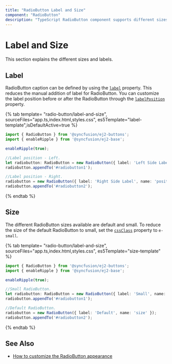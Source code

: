 ```yaml
---
title: "RadioButton Label and Size"
component: "RadioButton"
description: "TypeScript RadioButton component supports different sizes and label."
---
```


# Label and Size

This section explains the different sizes and labels.

## Label

RadioButton caption can be defined by using the [`label`](../api/radio-button#label) property.
This reduces the manual addition of label for RadioButton. You can customize the label position before or after the RadioButton
through the [`labelPosition`](../api/radio-button#labelposition) property.

{% tab template= "radio-button/label-and-size", sourceFiles="app.ts,index.html,styles.css",
es5Template="label-template",isDefaultActive=true %}

```typescript
import { RadioButton } from '@syncfusion/ej2-buttons';
import { enableRipple } from '@syncfusion/ej2-base';

enableRipple(true);

//Label position - Left.
let radiobutton: RadioButton = new RadioButton({ label: 'Left Side Label', name: 'position', labelPosition: 'Before' });
radiobutton.appendTo('#radiobutton1');

//Label position - Right.
radiobutton = new RadioButton({ label: 'Right Side Label', name: 'position', checked: true });
radiobutton.appendTo('#radiobutton2');
```

{% endtab %}

## Size

The different RadioButton sizes available are default and small. To reduce the size of the default RadioButton to small,
set the [`cssClass`](../api/radio-button#cssclass) property to `e-small`.

{% tab template= "radio-button/label-and-size", sourceFiles="app.ts,index.html,styles.css",
es5Template="size-template" %}

```typescript
import { RadioButton } from '@syncfusion/ej2-buttons';
import { enableRipple } from '@syncfusion/ej2-base';

enableRipple(true);

//Small RadioButton.
let radiobutton: RadioButton = new RadioButton({ label: 'Small', name: 'size', checked: true, cssClass: 'e-small' });
radiobutton.appendTo('#radiobutton1');

//Default RadioButton.
radiobutton = new RadioButton({ label: 'Default', name: 'size' });
radiobutton.appendTo('#radiobutton2');
```

{% endtab %}

## See Also

* [How to customize the RadioButton appearance](./how-to/customize-radiobutton-appearance)
